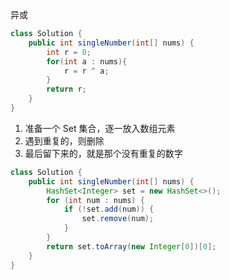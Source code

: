 异或
```java
class Solution {
    public int singleNumber(int[] nums) {
        int r = 0;
        for(int a : nums){
            r = r ^ a;
        }
        return r;
    }
}
```
1. 准备一个 Set 集合，逐一放入数组元素
2. 遇到重复的，则删除
3. 最后留下来的，就是那个没有重复的数字

```java
class Solution {
    public int singleNumber(int[] nums) {
        HashSet<Integer> set = new HashSet<>();
        for (int num : nums) {
            if (!set.add(num)) {
                set.remove(num);
            }
        }
        return set.toArray(new Integer[0])[0];
    }
}
```